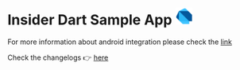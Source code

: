 # Insider Dart Sample App <img src="https://github.com/github/explore/raw/main/topics/dart/dart.png" alt="bash" width="35" height="35"/>
For more information about android integration please check the [link](https://academy.useinsider.com/docs/flutter-integration)

Check the changelogs 👉 [here](https://academy.useinsider.com/docs/flutter-changelogs)
